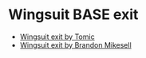 # Wingsuit BASE exit
- [Wingsuit exit by Tomic](https://www.instagram.com/p/DAyM0M1u3iO/)
- [Wingsuit exit by Brandon Mikesell](https://www.youtube.com/watch?v=GjL05SrE9OY)